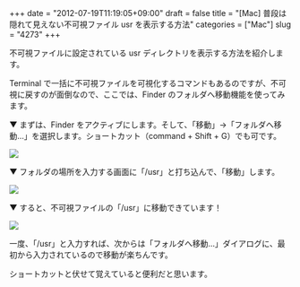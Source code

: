 +++
date = "2012-07-19T11:19:05+09:00"
draft = false
title = "[Mac] 普段は隠れて見えない不可視ファイル usr を表示する方法"
categories = ["Mac"]
slug = "4273"
+++

不可視ファイルに設定されている usr ディレクトリを表示する方法を紹介します。

Terminal で一括に不可視ファイルを可視化するコマンドもあるのですが、不可視に戻すのが面倒なので、ここでは、Finder のフォルダへ移動機能を使ってみます。

▼ まずは、Finder をアクティブにします。そして、「移動」→「フォルダへ移動…」を選択します。ショートカット（command + Shift + G）でも可です。

![](/images/2012/07/4273_1.png)

▼ フォルダの場所を入力する画面に「/usr」と打ち込んで、「移動」します。

![](/images/2012/07/4273_2.png)

▼ すると、不可視ファイルの「/usr」に移動できています！

![](/images/2012/07/4273_3.png)

一度、「/usr」と入力すれば、次からは「フォルダへ移動…」ダイアログに、最初から入力されているので移動が楽ちんです。

ショートカットと伏せて覚えていると便利だと思います。
